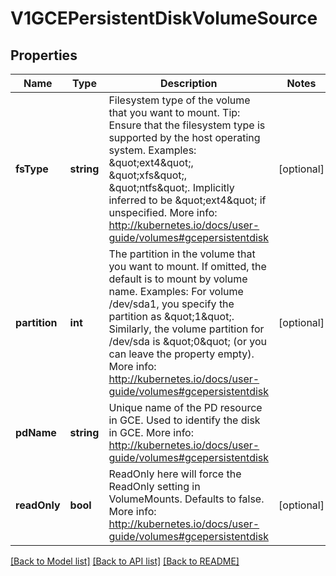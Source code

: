 # V1GCEPersistentDiskVolumeSource

## Properties
Name | Type | Description | Notes
------------ | ------------- | ------------- | -------------
**fsType** | **string** | Filesystem type of the volume that you want to mount. Tip: Ensure that the filesystem type is supported by the host operating system. Examples: \&quot;ext4\&quot;, \&quot;xfs\&quot;, \&quot;ntfs\&quot;. Implicitly inferred to be \&quot;ext4\&quot; if unspecified. More info: http://kubernetes.io/docs/user-guide/volumes#gcepersistentdisk | [optional] 
**partition** | **int** | The partition in the volume that you want to mount. If omitted, the default is to mount by volume name. Examples: For volume /dev/sda1, you specify the partition as \&quot;1\&quot;. Similarly, the volume partition for /dev/sda is \&quot;0\&quot; (or you can leave the property empty). More info: http://kubernetes.io/docs/user-guide/volumes#gcepersistentdisk | [optional] 
**pdName** | **string** | Unique name of the PD resource in GCE. Used to identify the disk in GCE. More info: http://kubernetes.io/docs/user-guide/volumes#gcepersistentdisk | 
**readOnly** | **bool** | ReadOnly here will force the ReadOnly setting in VolumeMounts. Defaults to false. More info: http://kubernetes.io/docs/user-guide/volumes#gcepersistentdisk | [optional] 

[[Back to Model list]](../README.md#documentation-for-models) [[Back to API list]](../README.md#documentation-for-api-endpoints) [[Back to README]](../README.md)



